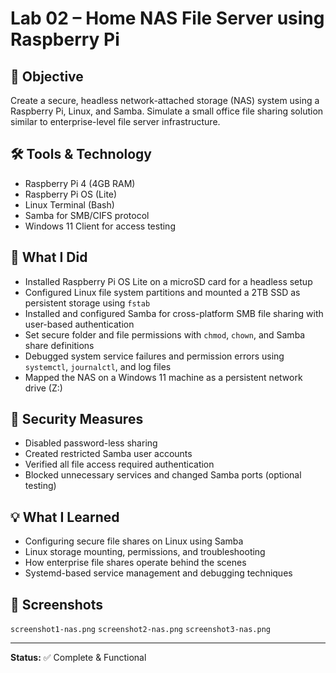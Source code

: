# Lab 02 – Home NAS File Server using Raspberry Pi

## 🧠 Objective
Create a secure, headless network-attached storage (NAS) system using a Raspberry Pi, Linux, and Samba. Simulate a small office file sharing solution similar to enterprise-level file server infrastructure.

## 🛠️ Tools & Technology
- Raspberry Pi 4 (4GB RAM)
- Raspberry Pi OS (Lite)
- Linux Terminal (Bash)
- Samba for SMB/CIFS protocol
- Windows 11 Client for access testing

## 🧪 What I Did
- Installed Raspberry Pi OS Lite on a microSD card for a headless setup
- Configured Linux file system partitions and mounted a 2TB SSD as persistent storage using `fstab`
- Installed and configured Samba for cross-platform SMB file sharing with user-based authentication
- Set secure folder and file permissions with `chmod`, `chown`, and Samba share definitions
- Debugged system service failures and permission errors using `systemctl`, `journalctl`, and log files
- Mapped the NAS on a Windows 11 machine as a persistent network drive (Z:)

## 🔐 Security Measures
- Disabled password-less sharing
- Created restricted Samba user accounts
- Verified all file access required authentication
- Blocked unnecessary services and changed Samba ports (optional testing)

## 💡 What I Learned
- Configuring secure file shares on Linux using Samba
- Linux storage mounting, permissions, and troubleshooting
- How enterprise file shares operate behind the scenes
- Systemd-based service management and debugging techniques

## 📸 Screenshots
`screenshot1-nas.png`
`screenshot2-nas.png`
`screenshot3-nas.png`

---

**Status:** ✅ Complete & Functional  

